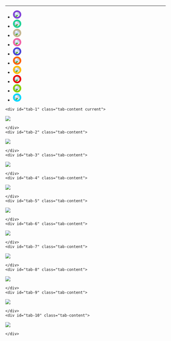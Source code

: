
---

<div class="container2">
	<ul class="tabs" style="max-width: 700px;">
		<li class="tab-link current" data-tab="tab-1"><img src="./assets/chr/Duanmuci/face.png" style="max-width: 100px; border-radius: 50%; border: 5px solid #8041D9;"></li>
		<li class="tab-link" data-tab="tab-2"><img src="./assets/chr/Zaiyu/face.png" style="max-width: 100px; border-radius: 50%; border: 5px solid #1DD296;"></li>
		<li class="tab-link" data-tab="tab-3"><img src="./assets/chr/Ranqiu/face.png" style="max-width: 100px; border-radius: 50%; border: 5px solid #C4B68F;"></li>
		<li class="tab-link" data-tab="tab-4"><img src="./assets/chr/Yanhui/face.png" style="max-width: 100px; border-radius: 50%; border: 5px solid #F361A6;"></li>
		<li class="tab-link" data-tab="tab-5"><img src="./assets/chr/Zhongyou/face.png" style="max-width: 100px; border-radius: 50%; border: 5px solid #4641D9;"></li>
		<li class="tab-link" data-tab="tab-6"><img src="./assets/chr/Yanyan/face.png" style="max-width: 100px; border-radius: 50%; border: 5px solid #FF5E00;"></li>
		<li class="tab-link" data-tab="tab-7"><img src="./assets/chr/Bushang/face.png" style="max-width: 100px; border-radius: 50%; border: 5px solid #FFBB00;"></li>
		<li class="tab-link" data-tab="tab-8"><img src="./assets/chr/Rangeng/face.png" style="max-width: 100px; border-radius: 50%; border: 5px solid #ED0000;"></li>
		<li class="tab-link" data-tab="tab-9"><img src="./assets/chr/Ranyong/face.png" style="max-width: 100px; border-radius: 50%; border: 5px solid #87CE00;"></li>
		<li class="tab-link" data-tab="tab-10"><img src="./assets/chr/Minsun/face.png" style="max-width: 100px; border-radius: 50%; border: 5px solid #00D8FF;"></li>
	</ul>

	<div id="tab-1" class="tab-content current">

<img src="./assets/chr/Duanmuci/intro.png">

	</div>
	<div id="tab-2" class="tab-content">

<img src="./assets/chr/Zaiyu/intro.png">

	</div>
	<div id="tab-3" class="tab-content">

<img src="./assets/chr/Ranqiu/intro.png">

	</div>
    <div id="tab-4" class="tab-content">

<img src="./assets/chr/Yanhui/intro.png">

	</div>
	<div id="tab-5" class="tab-content">

<img src="./assets/chr/Zhongyou/intro.png">

	</div>
    <div id="tab-6" class="tab-content">

<img src="./assets/chr/Yanyan/intro.png">

	</div>
	<div id="tab-7" class="tab-content">

<img src="./assets/chr/Bushang/intro.png">

	</div>
    <div id="tab-8" class="tab-content">

<img src="./assets/chr/Rangeng/intro.png">

	</div>
	<div id="tab-9" class="tab-content">

<img src="./assets/chr/Ranyong/intro.png">

	</div>
    <div id="tab-10" class="tab-content">

<img src="./assets/chr/Minsun/intro.png">

	</div>
</div>
